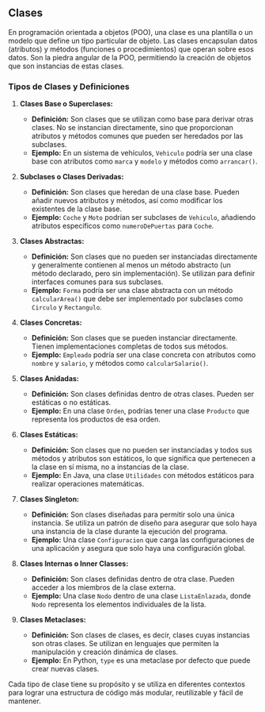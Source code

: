 ## Clases

En programación orientada a objetos (POO), una clase es una plantilla o un modelo que define un tipo particular de objeto. Las clases encapsulan datos (atributos) y métodos (funciones o procedimientos) que operan sobre esos datos. Son la piedra angular de la POO, permitiendo la creación de objetos que son instancias de estas clases.

### Tipos de Clases y Definiciones

1. **Clases Base o Superclases:**
   - **Definición:** Son clases que se utilizan como base para derivar otras clases. No se instancian directamente, sino que proporcionan atributos y métodos comunes que pueden ser heredados por las subclases.
   - **Ejemplo:** En un sistema de vehículos, `Vehiculo` podría ser una clase base con atributos como `marca` y `modelo` y métodos como `arrancar()`.

2. **Subclases o Clases Derivadas:**
   - **Definición:** Son clases que heredan de una clase base. Pueden añadir nuevos atributos y métodos, así como modificar los existentes de la clase base.
   - **Ejemplo:** `Coche` y `Moto` podrían ser subclases de `Vehiculo`, añadiendo atributos específicos como `numeroDePuertas` para `Coche`.

3. **Clases Abstractas:**
   - **Definición:** Son clases que no pueden ser instanciadas directamente y generalmente contienen al menos un método abstracto (un método declarado, pero sin implementación). Se utilizan para definir interfaces comunes para sus subclases.
   - **Ejemplo:** `Forma` podría ser una clase abstracta con un método `calcularArea()` que debe ser implementado por subclases como `Circulo` y `Rectangulo`.

4. **Clases Concretas:**
   - **Definición:** Son clases que se pueden instanciar directamente. Tienen implementaciones completas de todos sus métodos.
   - **Ejemplo:** `Empleado` podría ser una clase concreta con atributos como `nombre` y `salario`, y métodos como `calcularSalario()`.

5. **Clases Anidadas:**
   - **Definición:** Son clases definidas dentro de otras clases. Pueden ser estáticas o no estáticas.
   - **Ejemplo:** En una clase `Orden`, podrías tener una clase `Producto` que representa los productos de esa orden.

6. **Clases Estáticas:**
   - **Definición:** Son clases que no pueden ser instanciadas y todos sus métodos y atributos son estáticos, lo que significa que pertenecen a la clase en sí misma, no a instancias de la clase.
   - **Ejemplo:** En Java, una clase `Utilidades` con métodos estáticos para realizar operaciones matemáticas.

7. **Clases Singleton:**
   - **Definición:** Son clases diseñadas para permitir solo una única instancia. Se utiliza un patrón de diseño para asegurar que solo haya una instancia de la clase durante la ejecución del programa.
   - **Ejemplo:** Una clase `Configuracion` que carga las configuraciones de una aplicación y asegura que solo haya una configuración global.

8. **Clases Internas o Inner Classes:**
   - **Definición:** Son clases definidas dentro de otra clase. Pueden acceder a los miembros de la clase externa.
   - **Ejemplo:** Una clase `Nodo` dentro de una clase `ListaEnlazada`, donde `Nodo` representa los elementos individuales de la lista.

9. **Clases Metaclases:**
   - **Definición:** Son clases de clases, es decir, clases cuyas instancias son otras clases. Se utilizan en lenguajes que permiten la manipulación y creación dinámica de clases.
   - **Ejemplo:** En Python, `type` es una metaclase por defecto que puede crear nuevas clases.

Cada tipo de clase tiene su propósito y se utiliza en diferentes contextos para lograr una estructura de código más modular, reutilizable y fácil de mantener.